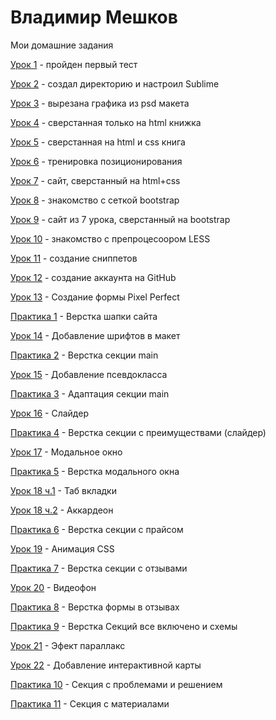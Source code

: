 # Владимир Мешков
Мои домашние задания

[Урок 1](https://vmeshkov.github.io/lesson_1/ "пройден первый тест") - пройден первый тест

[Урок 2](https://vmeshkov.github.io/lesson_2/ "создал директорию и настроил Sublime") - создал директорию и настроил Sublime

[Урок 3](https://vmeshkov.github.io/lesson_3/ "вырезана графика из psd макета") - вырезана графика из psd макета

[Урок 4](https://vmeshkov.github.io/lesson_4/ "сверстанная только на html книжка") - сверстанная только на html книжка

[Урок 5](https://vmeshkov.github.io/lesson_5/ "сверстанная на html и css книга") - сверстанная на html и css книга

[Урок 6](https://vmeshkov.github.io/lesson_6/ "тренировка позиционирования") - тренировка позиционирования

[Урок 7](https://vmeshkov.github.io/lesson_7/ "сайт, сверстанный на html+css") - сайт, сверстанный на html+css

[Урок 8](https://vmeshkov.github.io/lesson_8/ "знакомство с сеткой bootstrap") - знакомство с сеткой bootstrap

[Урок 9](https://vmeshkov.github.io/lesson_9/ "сайт из 7 урока, сверстанный на bootstrap") - сайт из 7 урока, сверстанный на bootstrap

[Урок 10](https://vmeshkov.github.io/lesson_10/ "знакомство с препроцесоором LESS") - знакомство с препроцесоором LESS

[Урок 11](https://vmeshkov.github.io/lesson_11/ "создание сниппетов") - создание сниппетов

[Урок 12](https://vmeshkov.github.io/lesson_12/ "создание аккаунта на GitHub") - создание аккаунта на GitHub

[Урок 13](https://vmeshkov.github.io/lesson_13/ "Создание формы Pixel Perfect") - Создание формы Pixel Perfect

[Практика 1](https://vmeshkov.github.io/praktika_1/ "Верстка шапки сайта") - Верстка шапки сайта

[Урок 14](https://vmeshkov.github.io/lesson_14/ "Добавление шрифтов в макет") - Добавление шрифтов в макет

[Практика 2](https://vmeshkov.github.io/praktika_2/ "Верстка секции main") - Верстка секции main

[Урок 15](https://vmeshkov.github.io/lesson_15/ "Добавление псевдокласса") - Добавление псевдокласса

[Практика 3](https://vmeshkov.github.io/praktika_3/ "Адаптация секции main") - Адаптация секции main

[Урок 16](https://vmeshkov.github.io/lesson_16/ "Слайдер") - Слайдер

[Практика 4](https://vmeshkov.github.io/praktika_4/ "Верстка секции с преимуществами (слайдер)") - Верстка секции с преимуществами (слайдер)

[Урок 17](https://vmeshkov.github.io/lesson_17/ "Модальное окно") - Модальное окно

[Практика 5](https://vmeshkov.github.io/praktika_5/ "Верстка модального окна") - Верстка модального окна

[Урок 18 ч.1](https://vmeshkov.github.io/lesson_18.1/ "Таб вкладки") - Таб вкладки

[Урок 18 ч.2](https://vmeshkov.github.io/lesson_18.2/ "Аккардеон") - Аккардеон

[Практика 6](https://vmeshkov.github.io/praktika_6/ "Верстка секции с прайсом") - Верстка секции с прайсом

[Урок 19](https://vmeshkov.github.io/lesson_19/ "Анимация CSS") - Анимация CSS

[Практика 7](https://vmeshkov.github.io/praktika_7/ "Верстка секции с отзывами") - Верстка секции с отзывами

[Урок 20](https://vmeshkov.github.io/lesson_20/ "Видеофон") - Видеофон

[Практика 8](https://vmeshkov.github.io/praktika_8/ "Верстка формы в отзывах") - Верстка формы в отзывах

[Практика 9](https://vmeshkov.github.io/praktika_9/ "Верстка Секций все включено и схемы") - Верстка Секций все включено и схемы

[Урок 21](https://vmeshkov.github.io/lesson_21/ "Эфект параллакс") - Эфект параллакс

[Урок 22](https://vmeshkov.github.io/lesson_22/ "Добавление интерактивной карты") - Добавление интерактивной карты

[Практика 10](https://vmeshkov.github.io/praktika_10/ "Секция с проблемами и решением") - Секция с проблемами и решением

[Практика 11](https://vmeshkov.github.io/praktika_11/ "Секция с материалами") - Секция с материалами














